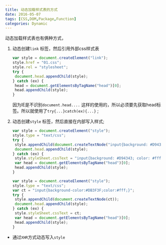 ```yaml
---
title: 动态加载样式表的方式
date: 2016-05-07
tags: [CSS,DOM,Package,Function]
categories: Dynamic
---
```


动态加载样式表也有俩种方式，

1. 动态创建`link` 标签，然后引用外部css样式表

   ```javascript
   var style = document.createElement("link");
   style.href = "01.css";
   style.rel = "stylesheet";
   try {
   	document.head.appendChild(style);
   } catch (ex) {
   	head = document.getElementsByTagName("head")[0];
   	head.appendChild(style);
   }
   ```

   因为IE是不识别`document.head....` 这样的使用的，所以必须要先获取head标签。所以就使用了`try{...}catch(ex){...}` ;

2. 动态创建`style` 标签，然后直接在内部写入样式;

   ```javascript
   var style = document.createElement("style");
   style.type = "text/css";
   try {
   	style.appendChild(document.createTextNode("input{background: #D94343; color: #fff}"));
   	document.head.appendChild(style);
   } catch (ex) {
   	style.styleSheet.cssText = "input{background: #D94343; color: #fff}";
   	var head = document.getElementsByTagName("head")[0];
   	head.appendChild(style);
   }
   ```

   ```javascript
   var style = document.createElement("style");
   style.type = "text/css";
   var ct = "input{background-color:#DB3F3F;color:#fff;}";
   try {
   	style.appendChild(document.createTextNode(ct));
   	document.head.appendChild(style);
   } catch (ex) {
   	style.styleSheet.cssText = ct;
   	var head = document.getElementsByTagName("head")[0];
   	head.appendChild(style);
   }
   ```

- 通过`XHR`方式动态写入`style`